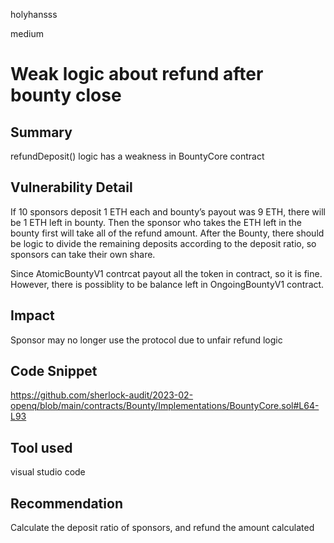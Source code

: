 holyhansss

medium

# Weak logic about refund after bounty close

## Summary
refundDeposit() logic has a weakness in BountyCore contract

## Vulnerability Detail
If 10 sponsors deposit 1 ETH each and bounty’s payout was 9 ETH, there will be 1 ETH left in bounty. Then the sponsor who takes the ETH left in the bounty first will take all of the refund amount. After the Bounty, there should be logic to divide the remaining deposits according to the deposit ratio, so sponsors can take their own share.

Since AtomicBountyV1 contrcat payout all the token in contract, so it is fine. However, there is possiblity to be balance left in OngoingBountyV1 contract.

## Impact
Sponsor may no longer use the protocol due to unfair refund logic

## Code Snippet
https://github.com/sherlock-audit/2023-02-openq/blob/main/contracts/Bounty/Implementations/BountyCore.sol#L64-L93

## Tool used
visual studio code

## Recommendation
Calculate the deposit ratio of sponsors, and refund the amount calculated
